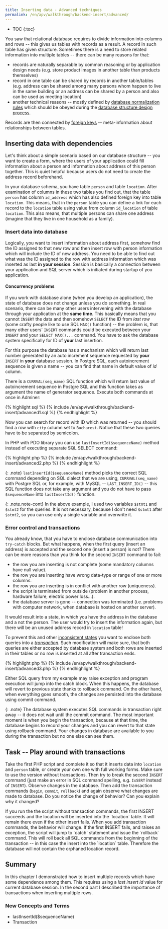 ```yaml
---
title: Inserting data - Advanced techniques
permalink: /en/apv/walkthrough/backend-insert/advanced/
---
```


* TOC
{:toc}

You saw that relational database requires to divide information into columns and rows -- this gives us
tables with records as a result. A record in such table has given structure. Sometimes there is a need to store
related information into multiple tables -- there can be many reasons for that:

- records are naturally separable by common reasoning or by application design needs
  (e.g. store product images in another table than products themselves)
- record in one table can be shared by records in another table/tables (e.g. address can be shared
  among many persons whom happen to live in the same building or an address can be shared by a person
  and also can be used as meeting location)
- another technical reasons -- mostly defined by
  [database normalization rules](/en/apv/articles/database-design/#database-normalization) which
  should be obeyed during the [database structure design process](/en/apv/articles/database-design/).
  
Records are then connected by [foreign keys](/en/apv/articles/relational-database/#foreign-key) -- meta-information
about relationships between tables.

## Inserting data with dependencies

Let's think about a simple scenario based on our database structure -- you want to create a form, where the users
of your application could fill information about a person and information about address of this person together.
This is quiet helpful because users do not need to create the address record beforehand.

In your database schema, you have table `person` and table `location`. After examination of columns in these two
tables you find out, that the table `person` has column `id_address` which has also defined foreign key into table `location`.
This means, that in the `person` table you can define a link for each record to the `location` table using value from
column `id_location` of table `location`. This also means, that multiple persons can share one address (imagine that
they live in one household as a family).

### Insert data into database

Logically, you want to insert information about address first, somehow find the ID assigned to that new row and then
insert row with person information which will include the ID of new address. You need to be able to find out what was
the ID assigned to the row with address information which was inserted as last **in your session**. Session is
basically a connection between your application and SQL server which is initiated during startup of you application.

#### Concurrency problems

If you work with database alone (when you develop an application), the state of database does not change unless
you do something. In real scenario, there can be many other users intervening with the database through your application
at the **same time**. This basically means that you cannot `INSERT` the data and then somehow `SELECT` the ID from *last row*
(some crafty people like to use SQL `MAX()` function) -- the problem is, that many other users' `INSERT` commands
could be executed between your `INSERT` and your `SELECT MAX()...` command. You have to ask the database system specifically
for ID of **your** last insertion.

For this purpose the database has a mechanism which will return last number generated by an auto increment
sequence requested by **your** `INSERT` in **your** database session. In Postgre SQL, each autoincrement sequence
is given a name -- you can find that name in default value of *id* column.

There is a `CURRVAL(seq_name)` SQL function which will return last value of autoincrement sequence in Postgre SQL and
this function takes as argument the name of generator sequence. Execute both commands at once in Adminer:

{% highlight sql %}
{% include /en/apv/walkthrough/backend-insert/advanced1.sql %}
{% endhighlight %}

Now you can search for record with ID which was returned -- you should find a row with `city` column set to `Bucharest`.
Notice that these two queries have to be separated by semicolon.

In PHP with PDO library you can use `lastInsertId($sequenceName)` method instead of executing separate SQL SELECT
command:

{% highlight php %}
{% include /en/apv/walkthrough/backend-insert/advanced2.php %}
{% endhighlight %}

{: .note}
`lastInsertId($sequenceName)` method picks the correct SQL command depending on SQL dialect that we are using,
`CURRVAL(seq_name)` with Postgre SQL or, for example, with MySQL -- `LAST_INSERT_ID()` -- this SQL function does not
take any argument and you do not have to pass `$sequenceName` into `lastInsertId()` function.

{: .note.note-cont}
In the above example, I used two variables `$stmt1` and `$stmt2` for the queries. It is not necessary, because 
I don't need `$stmt1` after `$stmt2`, so you can use only a single variable and overwrite it.  

### Error control and transactions

You already know, that you have to enclose database communication into `try-catch` blocks. But what happens, when the
first query (insert an address) is accepted and the second one (insert a person) is not? There can be more reasons than
you think for the second `INSERT` command to fail:

- the row you are inserting is not complete (some mandatory columns have null value).
- the row you are inserting have wrong data-type or range of one or more columns.
- the row you are inserting is in conflict with another row (uniqueness).
- the script is terminated from outside (problem in another process, hardware failure, electric power loss...).
- the database server is gone -- connection was terminated (i.e. problems with computer network, when database is hosted on another server).

It would result into a state, in which you have the address in the database and a not the person. The user would try to
insert the information again, but there will be an unused address record in `location` table!

To prevent this and other [inconsistent states](/en/apv/articles/database-systems/#data-integrity) you 
want to enclose both queries into a [*transaction*](/en/apv/articles/database-systems#transaction).
Such modification will make sure, that both queries are either accepted by database system and both 
rows are inserted in their tables or no row is inserted at all after transaction ends.

{% highlight php %}
{% include /en/apv/walkthrough/backend-insert/advanced3.php %}
{% endhighlight %}

Either SQL query from my example may raise exception and program execution will jump into the catch block. When this
happens, the database will revert to previous state thanks to rollback command. On the other hand, when everything goes
smooth, the changes are persisted into the database using commit command.

{: .note}
The database system executes SQL commands in transaction right away -- it does not wait until the commit command.
The most important moment is when you begin the transaction, because at that time, the database begins to record 
your changes and you can revert to that state using rollback command. Your changes in database are available to you
during the transaction but no one else can see them.

## Task -- Play around with transactions
Take the first PHP script and complete it so that it inserts data into `location` and `person` table, or create your
own one with full working forms. Make sure to use the version without transactions. Then try to break 
the second `INSERT` command (just make an error in SQL command spelling, e.g. `IxSERT` instead of 
`INSERT`). Observe changes in the database. Then add the transaction commands (`begin`, `commit`, `rollback`) 
and again observe what changes are made to database. Do you notice the change of behavior? 
Can you explain why it changed? 

<div class="solution">
    <p markdown="1">
        If you run the the script without transaction commands, the first INSERT succeeds and the location
        will be inserted into the `location` table. It will remain there even if the other insert fails.
        When you add transaction commands, the behavior will change. If the first INSERT fails, and 
        raises an exception, the script will jump to `catch` statement and issue the `rollback` command. 
        This will roll back all SQL commands from the beginning of the transaction -- in this case the
        insert into the `location` table. Therefore the database will not contain the orphaned location record.
    </p>
</div>

## Summary
In this chapter I demonstrated how to insert multiple records which have some dependence among them. This requires
using a *last insert id* value for current database session. In the second part 
I described the importance of transactions when inserting multiple rows.

### New Concepts and Terms
- lastInsertId($sequenceName)
- Transaction
